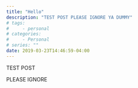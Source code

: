```yaml
---
title: "Hello"
description: "TEST POST PLEASE IGNORE YA DUMMY"
# tags: 
#     - personal
# categories:
#     - Personal
# series: ""
date: 2019-03-23T14:46:59-04:00
---
```


TEST POST

PLEASE IGNORE